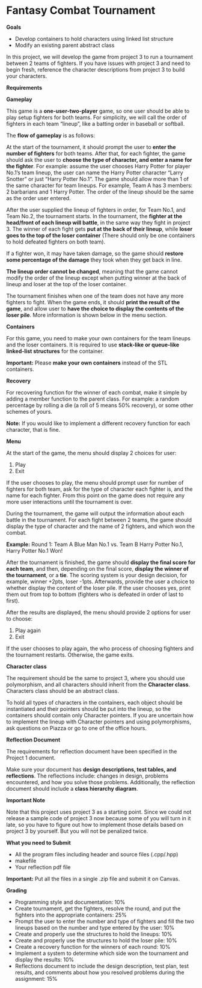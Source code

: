 # Fantasy Combat Tournament

**Goals**

* Develop containers to hold characters using linked list structure
* Modify an existing parent abstract class

In this project, we will develop the game from project 3 to run a tournament between 2 teams of fighters. If you have issues with project 3 and need to begin fresh, reference the character descriptions from project 3 to build your characters.

**Requirements**

**Gameplay**

This game is a **one-user-two-player** game, so one user should be able to play setup fighters for both teams. For simplicity, we will call the order of fighters in each team “lineup”, like a batting order in baseball or softball.

The **flow of gameplay** is as follows:

At the start of the tournament, it should prompt the user to **enter the number of fighters** for both teams. After that, for each fighter, the game should ask the user to **choose the type of character, and enter a name for the fighter**. For example: assume the user chooses Harry Potter for player No.1’s team lineup, the user can name the Harry Potter character “Larry Snotter” or just “Harry Potter No.1”. The game should allow more than 1 of the same character for team lineups. For example, Team A has 3 members: 2 barbarians and 1 Harry Potter. The order of the lineup should be the same as the order user entered.

After the user supplied the lineup of fighters in order, for Team No.1, and Team No.2, the tournament starts. In the tournament, the **fighter at the head/front of each lineup will battle**, in the same way they fight in project 3. The winner of each fight gets **put at the back of their lineup**, while **loser goes to the top of the loser container** (There should only be one containers to hold defeated fighters on both team).

If a fighter won, it may have taken damage, so the game should **restore some percentage of the damage** they took when they get back in line.

**The lineup order cannot be changed**, meaning that the game cannot modify the order of the lineup except when putting winner at the back of lineup and loser at the top of the loser container.

The tournament finishes when one of the team does not have any more fighters to fight. When the game ends, it should **print the result of the game**, and allow user to **have the choice to display the contents of the loser pile**. More information is shown below in the menu section.

**Containers**

For this game, you need to make your own containers for the team lineups and the loser containers. It is required to use **stack-like or queue-like linked-list structures** for the container.

**Important:** Please **make your own containers** instead of the STL containers.

**Recovery**

For recovering function for the winner of each combat, make it simple by adding a member function to the parent class. For example: a random percentage by rolling a die (a roll of 5 means 50% recovery), or some other schemes of yours.

**Note:** If you would like to implement a different recovery function for each character, that is fine.

**Menu**

At the start of the game, the menu should display 2 choices for user:

1. Play
2. Exit

If the user chooses to play, the menu should prompt user for number of fighters for both team, ask for the type of character each fighter is, and the name for each fighter. From this point on the game does not require any more user interactions until the tournament is over.

During the tournament, the game will output the information about each battle in the tournament. For each fight between 2 teams, the game should display the type of character and the name of 2 fighters, and which won the combat.

**Example:** Round 1: Team A Blue Man No.1 vs. Team B Harry Potter No.1, Harry Potter No.1 Won!

After the tournament is finished, the game should **display the final score for each team**, and then, depending on the final score, **display the winner of the tournament**, or a **tie**. The scoring system is your design decision, for example, winner +2pts, loser -1pts. Afterwards, provide the user a choice to whether display the content of the loser pile. If the user chooses yes, print them out from top to bottom (fighters who is defeated in order of last to first).

After the results are displayed, the menu should provide 2 options for user to choose:

1. Play again
2. Exit

If the user chooses to play again, the who process of choosing fighters and the tournament restarts. Otherwise, the game exits.

**Character class**

The requirement should be the same to project 3, where you should use polymorphism, and all characters should inherit from the **Character class**. Characters class should be an abstract class.

To hold all types of characters in the containers, each object should be instantiated and their pointers should be put into the lineup, so the containers should contain only Character pointers. If you are uncertain how to implement the lineup with Character pointers and using polymorphisms, ask questions on Piazza or go to one of the office hours.

**Reflection Document**

The requirements for reflection document have been specified in the Project 1 document.

Make sure your document has **design descriptions, test tables, and reflections**. The reflections include: changes in design, problems encountered, and how you solve those problems. Additionally, the reflection document should include a **class hierarchy diagram**.

**Important Note**

Note that this project uses project 3 as a starting point.  Since we could not release a sample code of project 3 now because some of you will turn in it late, so you have to figure out how to implement those details based on project 3 by yourself. But you will not be penalized twice.

**What you need to Submit**

* All the program files including header and source files (.cpp/.hpp)
* makefile
* Your reflection pdf file

**Important:** Put all the files in a single .zip file and submit it on Canvas.



**Grading**

* Programming style and documentation: 10%
* Create tournament, get the fighters, resolve the round, and put the fighters into the appropriate containers: 25%
* Prompt the user to enter the number and type of fighters and fill the two lineups based on the number and type entered by the user: 10%
* Create and properly use the structures to hold the lineups: 10%
* Create and properly use the structures to hold the loser pile: 10%
* Create a recovery function for the winners of each round: 10%
* Implement a system to determine which side won the tournament and display the results: 10%
* Reflections document to include the design description, test plan, test results, and comments about how you resolved problems during the assignment: 15%
